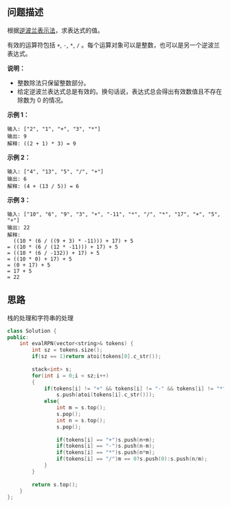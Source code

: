 ## 问题描述

根据[逆波兰表示法](https://baike.baidu.com/item/逆波兰式/128437)，求表达式的值。

有效的运算符包括 `+`, `-`, `*`, `/` 。每个运算对象可以是整数，也可以是另一个逆波兰表达式。

**说明：**

- 整数除法只保留整数部分。
- 给定逆波兰表达式总是有效的。换句话说，表达式总会得出有效数值且不存在除数为 0 的情况。

**示例 1：**

```
输入: ["2", "1", "+", "3", "*"]
输出: 9
解释: ((2 + 1) * 3) = 9
```

**示例 2：**

```
输入: ["4", "13", "5", "/", "+"]
输出: 6
解释: (4 + (13 / 5)) = 6
```

**示例 3：**

```
输入: ["10", "6", "9", "3", "+", "-11", "*", "/", "*", "17", "+", "5", "+"]
输出: 22
解释: 
  ((10 * (6 / ((9 + 3) * -11))) + 17) + 5
= ((10 * (6 / (12 * -11))) + 17) + 5
= ((10 * (6 / -132)) + 17) + 5
= ((10 * 0) + 17) + 5
= (0 + 17) + 5
= 17 + 5
= 22
```

## 思路

栈的处理和字符串的处理

```cpp
class Solution {
public:
    int evalRPN(vector<string>& tokens) {
        int sz = tokens.size();
        if(sz == 1)return atoi(tokens[0].c_str());
        
        stack<int> s;
        for(int i = 0;i < sz;i++)
        {
            if(tokens[i] != "+" && tokens[i] != "-" && tokens[i] != "*" && tokens[i] != "/" )
                s.push(atoi(tokens[i].c_str()));
            else{
                int m = s.top();
                s.pop();
                int n = s.top();
                s.pop();
                
                if(tokens[i] == "+")s.push(n+m);
                if(tokens[i] == "-")s.push(n-m);
                if(tokens[i] == "*")s.push(n*m);
                if(tokens[i] == "/")m == 0?s.push(0):s.push(n/m);   
            }
        }
                       
        return s.top();
    }
};
```

